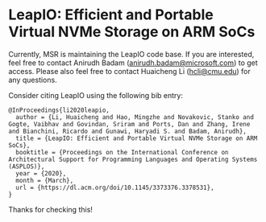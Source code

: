 
# LeapIO: Efficient and Portable Virtual NVMe Storage on ARM SoCs

Currently, MSR is maintaining the LeapIO code base. If you are interested, feel
free to contact Anirudh Badam (anirudh.badam@microsoft.com) to get access.
Please also feel free to contact Huaicheng Li (hcli@cmu.edu) for any questions.

Consider citing LeapIO using the following bib entry:

```
@InProceedings{li2020leapio,
  author = {Li, Huaicheng and Hao, Mingzhe and Novakovic, Stanko and Gogte, Vaibhav and Govindan, Sriram and Ports, Dan and Zhang, Irene and Bianchini, Ricardo and Gunawi, Haryadi S. and Badam, Anirudh},
  title = {LeapIO: Efficient and Portable Virtual NVMe Storage on ARM SoCs},
  booktitle = {Proceedings on the International Conference on Architectural Support for Programming Languages and Operating Systems (ASPLOS)},
  year = {2020},
  month = {March},
  url = {https://dl.acm.org/doi/10.1145/3373376.3378531},
}
```

Thanks for checking this!

